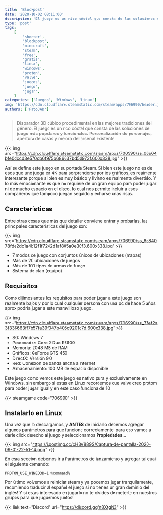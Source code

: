 ```yaml
---
title: 'Blockpost'
date: '2020-10-02 08:11:00'
description: 'El juego es un rico cóctel que consta de las soluciones de juego más populares y funcionales'
type: 'post'
tags:
    [
        'shooter',
        'blockpost',
        'minecraft',
        'steam',
        'free',
        'gratis',
        'linux',
        'windows',
        'proton',
        'valve',
        'juegos',
        'juego',
        'jugar',
    ]
categories: ['Juegos', 'Windows', 'Linux']
img: 'https://cdn.cloudflare.steamstatic.com/steam/apps/706990/header.jpg'
authors: ['PatoJAD']
---
```


> Disparador 3D cúbico procedimental en las mejores tradiciones del género. El juego es un rico cóctel que consta de las soluciones de juego más populares y funcionales. Personalización de personajes, apertura de casos y mejora del arsenal existente

{{< img src="https://cdn.cloudflare.steamstatic.com/steam/apps/706990/ss_68e64bfe0dccd3e570cb6f975b686637bd5d973f.600x338.jpg" >}}

Así se define este juego en su portada Steam. Si bien este juego no es de esos que uno juega en 4K para sorprenderse por los gráficos, es realmente interesante porque si bien es muy básico y liviano es realmente divertido. Y lo más emocionante es que no requiere de un gran equipo para poder jugar ni de mucho espacio en el disco, lo cual nos permite incluir a esos compañeros que tampoco juegan seguido y echarse unas risas.

## Características

Entre otras cosas que más que detallar conviene entrar y probarlas, las principales características del juego son:

{{< img src="https://cdn.cloudflare.steamstatic.com/steam/apps/706990/ss_6e84078fde2dc1a4b12f1f7242d1af805a0e30f3.600x338.jpg" >}}

-   7 modos de juego con conjuntos únicos de ubicaciones (mapas)
-   Más de 20 ubicaciones de juegos
-   Más de 100 tipos de armas de fuego
-   Sistema de clan (equipo)

## Requisitos

Como dijimos antes los requisitos para poder jugar a este juego son realmente bajos y por lo cual cualquier persona con una pc de hace 5 años aprox podría jugar a este maravilloso juego.

{{< img src="https://cdn.cloudflare.steamstatic.com/steam/apps/706990/ss_77ef2a3f336663ff7b57fa39f047b405c9201d7d.600x338.jpg" >}}

-   SO: Windows 7
-   Procesador: Core 2 Duo E6600
-   Memoria: 2048 MB de RAM
-   Gráficos: GeForce GTS 450
-   DirectX: Versión 9.0
-   Red: Conexión de banda ancha a Internet
-   Almacenamiento: 100 MB de espacio disponible

Este juego como vemos este juego es nativo pura y exclusivamente en Windows, sin embargo si estas en Linux recordemos que valve creo protom para poder jugar igual y en este caso funciona de 10

{{< steamgame code="706990" >}}

## Instalarlo en Linux

Una vez que lo descargamos, y **ANTES** de iniciarlo debemos agregar algunos parámetros para que funcione correctamente, para eso vamos a darle click derecho al juego y seleccionamos **Propiedades**...

{{< img src="https://i.postimg.cc/cH3V889S/Captura-de-pantalla-2020-09-01-22-51-14.png" >}}

En esta sección debemos ir a Parámetros de lanzamiento y agregar tal cual el siguiente comando:

```
PROTON_USE_WINED3D=1 %command%
```

Por último volvemos a reiniciar steam y ya podemos jugar tranquilamente, recomiendo traducir al español el juego si no tienes un gran dominio del inglés! Y si estas interesado en jugarlo no te olvides de meterte en nuestros grupos para que juguemos juntos!

{{< link text="Discord" url="https://discord.gg/n8XtgN3" >}}
